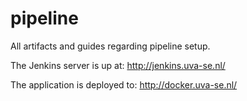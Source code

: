 # pipeline
All artifacts and guides regarding pipeline setup.

The Jenkins server is up at:
http://jenkins.uva-se.nl/

The application is deployed to:
http://docker.uva-se.nl/
